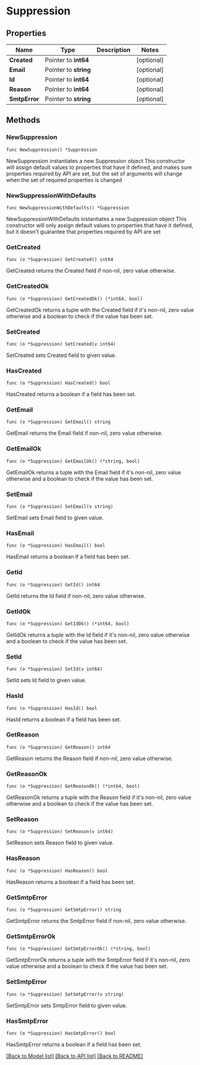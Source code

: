 # Suppression

## Properties

Name | Type | Description | Notes
------------ | ------------- | ------------- | -------------
**Created** | Pointer to **int64** |  | [optional] 
**Email** | Pointer to **string** |  | [optional] 
**Id** | Pointer to **int64** |  | [optional] 
**Reason** | Pointer to **int64** |  | [optional] 
**SmtpError** | Pointer to **string** |  | [optional] 

## Methods

### NewSuppression

`func NewSuppression() *Suppression`

NewSuppression instantiates a new Suppression object
This constructor will assign default values to properties that have it defined,
and makes sure properties required by API are set, but the set of arguments
will change when the set of required properties is changed

### NewSuppressionWithDefaults

`func NewSuppressionWithDefaults() *Suppression`

NewSuppressionWithDefaults instantiates a new Suppression object
This constructor will only assign default values to properties that have it defined,
but it doesn't guarantee that properties required by API are set

### GetCreated

`func (o *Suppression) GetCreated() int64`

GetCreated returns the Created field if non-nil, zero value otherwise.

### GetCreatedOk

`func (o *Suppression) GetCreatedOk() (*int64, bool)`

GetCreatedOk returns a tuple with the Created field if it's non-nil, zero value otherwise
and a boolean to check if the value has been set.

### SetCreated

`func (o *Suppression) SetCreated(v int64)`

SetCreated sets Created field to given value.

### HasCreated

`func (o *Suppression) HasCreated() bool`

HasCreated returns a boolean if a field has been set.

### GetEmail

`func (o *Suppression) GetEmail() string`

GetEmail returns the Email field if non-nil, zero value otherwise.

### GetEmailOk

`func (o *Suppression) GetEmailOk() (*string, bool)`

GetEmailOk returns a tuple with the Email field if it's non-nil, zero value otherwise
and a boolean to check if the value has been set.

### SetEmail

`func (o *Suppression) SetEmail(v string)`

SetEmail sets Email field to given value.

### HasEmail

`func (o *Suppression) HasEmail() bool`

HasEmail returns a boolean if a field has been set.

### GetId

`func (o *Suppression) GetId() int64`

GetId returns the Id field if non-nil, zero value otherwise.

### GetIdOk

`func (o *Suppression) GetIdOk() (*int64, bool)`

GetIdOk returns a tuple with the Id field if it's non-nil, zero value otherwise
and a boolean to check if the value has been set.

### SetId

`func (o *Suppression) SetId(v int64)`

SetId sets Id field to given value.

### HasId

`func (o *Suppression) HasId() bool`

HasId returns a boolean if a field has been set.

### GetReason

`func (o *Suppression) GetReason() int64`

GetReason returns the Reason field if non-nil, zero value otherwise.

### GetReasonOk

`func (o *Suppression) GetReasonOk() (*int64, bool)`

GetReasonOk returns a tuple with the Reason field if it's non-nil, zero value otherwise
and a boolean to check if the value has been set.

### SetReason

`func (o *Suppression) SetReason(v int64)`

SetReason sets Reason field to given value.

### HasReason

`func (o *Suppression) HasReason() bool`

HasReason returns a boolean if a field has been set.

### GetSmtpError

`func (o *Suppression) GetSmtpError() string`

GetSmtpError returns the SmtpError field if non-nil, zero value otherwise.

### GetSmtpErrorOk

`func (o *Suppression) GetSmtpErrorOk() (*string, bool)`

GetSmtpErrorOk returns a tuple with the SmtpError field if it's non-nil, zero value otherwise
and a boolean to check if the value has been set.

### SetSmtpError

`func (o *Suppression) SetSmtpError(v string)`

SetSmtpError sets SmtpError field to given value.

### HasSmtpError

`func (o *Suppression) HasSmtpError() bool`

HasSmtpError returns a boolean if a field has been set.


[[Back to Model list]](../README.md#documentation-for-models) [[Back to API list]](../README.md#documentation-for-api-endpoints) [[Back to README]](../README.md)



